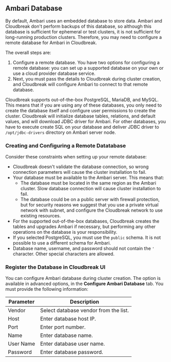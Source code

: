 
## Ambari Database

[comment]: <> (Not sure if this is supported in 2.1 TP?)

By default, Ambari uses an embedded database to store data. Ambari and Cloudbreak don't perform backups of this database, so although this database is sufficient for ephemeral or test clusters, it is not sufficient for long-running production clusters. Therefore, you may need to configure a remote database for Ambari in Cloudbreak.

The overall steps are:  

1. Configure a remote database. You have two options for configuring a remote database: you can set up a supported database on your own or use a cloud provider database service.  
2. Next, you must pass the details to Cloudbreak during cluster creation, and Cloudbreak will configure Ambari to connect to that remote database. 

Cloudbreak supports out-of-the-box PostgreSQL, MariaDB, and MySQL. This means that if you are using any of these databases, you only need to create the database itself and configure user permissions to create the cluster. Cloudbreak will initialize database tables, relations, and default values, and will download JDBC driver for Ambari. For other databases, you have to execute create SQL on your database and deliver JDBC driver to `/opt/jdbc-drivers` directory on Ambari server node.

### Creating and Configuring a Remote Datatabase

Consider these constraints when setting up your remote database:   

- Cloudbreak doesn't validate the database connection, so wrong connection parameters will cause the cluster installation to fail.  
- Your database must be available to the Ambari server. This means that:  
    - The database must be located in the same region as the Ambari cluster. Slow database connection will cause cluster installation to fail.  
    - The database could be on a public server with firewall protection, but for security reasons we suggest that you use a private virtual network with subnet, and configure the Cloudbreak network to use existing resources.  
 - For the supported out-of-the-box databases, Cloudbreak creates the tables and upgrades Ambari if necessary, but performing any other operations on the database is your responsibility.  
- If you selected PostgreSQL, you must use the `public` schema. It is not possible to use a different schema for Ambari.  
- Database name, username, and password should not contain the `'` character. Other special characters are allowed.  


### Register the Database in Cloudbreak UI


[comment]: <> (These options are not available in 2.1 TP?)

You can configure Ambari database during cluster creation. The option is available in advanced options, in the **Configure Ambari Database** tab. You must provide the following information:

| Parameter | Description |
|---|---|
| Vendor | Select database vendor from the list. |
| Host | Enter database host IP. |
| Port | Enter port number. |
| Name | Enter database name. |
| User Name | Enter database user name. |
| Password | Enter database password. |



